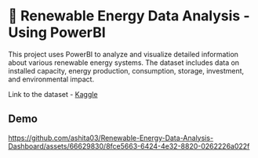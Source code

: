 # 🔋 Renewable Energy Data Analysis - Using PowerBI
This project uses PowerBI to analyze and visualize detailed information about various renewable energy systems. The dataset includes data on installed capacity, energy production, consumption, storage, investment, and environmental impact.

Link to the dataset - [Kaggle](https://www.kaggle.com/datasets/girumwondemagegn/dataset-for-renewable-energy-systems)

## Demo
https://github.com/ashita03/Renewable-Energy-Data-Analysis-Dashboard/assets/66629830/8fce5663-6424-4e32-8820-0262226a022f


